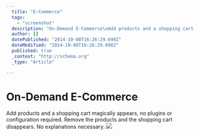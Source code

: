 ```yaml
---
  title: "E-Commerce"
  tags: 
    - "screenshot"
  description: "On-Demand E-Commerce\nAdd products and a shopping cart magically appears, no plugins or configuration required. Remove the products and the shopping cart disappe"
  author: []
  datePublished: "2014-10-08T16:26:29.698Z"
  dateModified: "2014-10-08T16:26:29.698Z"
  published: true
  _context: "http://schema.org"
  _type: "Article"

---
```

# On-Demand E-Commerce

Add products and a shopping cart magically appears, no plugins or configuration required. Remove the products and the shopping cart disappears. No explanations necessary.
![](https://s3-us-west-2.amazonaws.com/cdn.thegrid.io/posts/Products-mmmm.jpg)